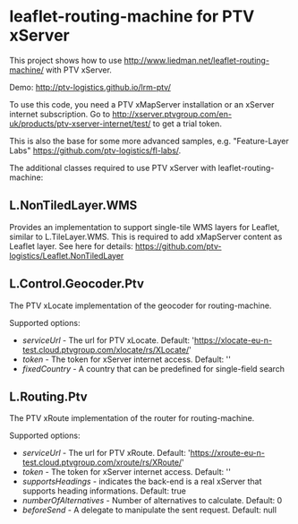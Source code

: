 # leaflet-routing-machine for PTV xServer
This project shows how to use http://www.liedman.net/leaflet-routing-machine/ with PTV xServer.

Demo: http://ptv-logistics.github.io/lrm-ptv/

To use this code, you need a PTV xMapServer installation or an xServer internet subscription. Go to http://xserver.ptvgroup.com/en-uk/products/ptv-xserver-internet/test/ to get a trial token.

This is also the base for some more advanced samples, e.g. "Feature-Layer Labs" https://github.com/ptv-logistics/fl-labs/.

The additional classes required to use PTV xServer with leaflet-routing-machine:

## L.NonTiledLayer.WMS
Provides an implementation to support single-tile WMS layers for Leaflet, similar to L.TileLayer.WMS. This is required to add xMapServer content as Leaflet layer. See here for details: https://github.com/ptv-logistics/Leaflet.NonTiledLayer

## L.Control.Geocoder.Ptv
The PTV xLocate implementation of the geocoder for routing-machine.

Supported options:
* *serviceUrl* - The url for PTV xLocate. Default: 'https://xlocate-eu-n-test.cloud.ptvgroup.com/xlocate/rs/XLocate/'
* *token* - The token for xServer internet access. Default: ''
* *fixedCountry* - A country that can be predefined for single-field search

## L.Routing.Ptv
The PTV xRoute implementation of the router for routing-machine.

Supported options:
* *serviceUrl* - The url for PTV xRoute. Default: 'https://xroute-eu-n-test.cloud.ptvgroup.com/xroute/rs/XRoute/'
* *token* - The token for xServer internet access. Default: ''
* *supportsHeadings* - indicates the back-end is a real xServer that supports heading informations. Default: true
* *numberOfAlternatives* - Number of alternatives to calculate. Default: 0
* *beforeSend* - A delegate to manipulate the sent request. Default: null
